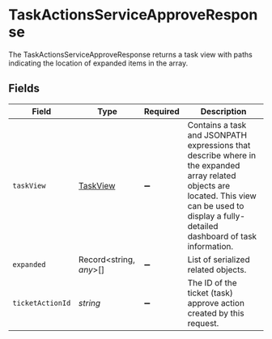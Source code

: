 # TaskActionsServiceApproveResponse

 The TaskActionsServiceApproveResponse returns a task view with paths indicating the location of expanded items in the array.



## Fields

| Field                                                                                                                                                                                              | Type                                                                                                                                                                                               | Required                                                                                                                                                                                           | Description                                                                                                                                                                                        |
| -------------------------------------------------------------------------------------------------------------------------------------------------------------------------------------------------- | -------------------------------------------------------------------------------------------------------------------------------------------------------------------------------------------------- | -------------------------------------------------------------------------------------------------------------------------------------------------------------------------------------------------- | -------------------------------------------------------------------------------------------------------------------------------------------------------------------------------------------------- |
| `taskView`                                                                                                                                                                                         | [TaskView](../../models/shared/taskview.md)                                                                                                                                                        | :heavy_minus_sign:                                                                                                                                                                                 |  Contains a task and JSONPATH expressions that describe where in the expanded array related objects are located. This view can be used to display a fully-detailed dashboard of task information.<br/> |
| `expanded`                                                                                                                                                                                         | Record<string, *any*>[]                                                                                                                                                                            | :heavy_minus_sign:                                                                                                                                                                                 |  List of serialized related objects.<br/>                                                                                                                                                          |
| `ticketActionId`                                                                                                                                                                                   | *string*                                                                                                                                                                                           | :heavy_minus_sign:                                                                                                                                                                                 |  The ID of the ticket (task) approve action created by this request.<br/>                                                                                                                          |